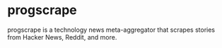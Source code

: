 # progscrape

progscrape is a technology news meta-aggregator that scrapes stories from Hacker News, Reddit, and more.
